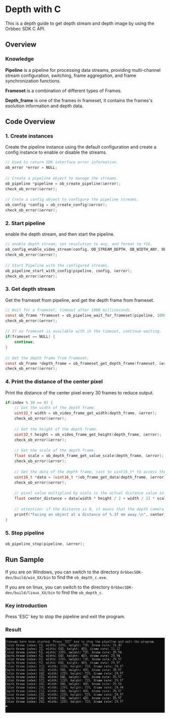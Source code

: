 # Depth with C

This is a depth guide to get depth stream and depth image by using the Orbbec SDK C API.

## Overview

### Knowledge

**Pipeline** is a pipeline for processing data streams, providing multi-channel stream configuration, switching, frame aggregation, and frame synchronization functions.

**Frameset** is a combination of different types of Frames.

**Depth_frame** is one of the frames in frameset, it contains the frames's  esolution information and depth data.

## Code Overview

### 1. Create instances

Create the pipeline instance using the default configuration and create a config instance to enable or disable the streams.

```c
// Used to return SDK interface error information.
ob_error *error = NULL;

// Create a pipeline object to manage the streams.
ob_pipeline *pipeline = ob_create_pipeline(&error);
check_ob_error(&error);

// Crete a config object to configure the pipeline streams.
ob_config *config = ob_create_config(&error);
check_ob_error(&error);
```

### 2. Start pipeline

enable the depth stream, and then start the pipeline.

```c
// enable depth stream, set resolution to any, and format to Y16.
ob_config_enable_video_stream(config, OB_STREAM_DEPTH, OB_WIDTH_ANY, OB_HEIGHT_ANY, OB_FPS_ANY, OB_FORMAT_Y16, &error);
check_ob_error(&error);

// Start Pipeline with the configured streams.
ob_pipeline_start_with_config(pipeline, config, &error);
check_ob_error(&error);
```

### 3. Get  depth stream

Get the frameset from pipeline, and get the depth frame from frameset.

```c
// Wait for a frameset, timeout after 1000 milliseconds.
const ob_frame *frameset = ob_pipeline_wait_for_frameset(pipeline, 1000, &error);
check_ob_error(&error);

// If no frameset is available with in the timeout, continue waiting.
if(frameset == NULL) {
    continue;
}

// Get the depth frame from frameset。
const ob_frame *depth_frame = ob_frameset_get_depth_frame(frameset, &error);
check_ob_error(&error);
```

### 4. Print the distance of the center pixel

Print the distance of the center pixel every 30 frames to reduce output.

```c
if(index % 30 == 0) {
    // Get the width of the depth frame.
    uint32_t width = ob_video_frame_get_width(depth_frame, &error);
    check_ob_error(&error);

    // Get the height of the depth frame.
    uint32_t height = ob_video_frame_get_height(depth_frame, &error);
    check_ob_error(&error);

    // Get the scale of the depth frame.
    float scale = ob_depth_frame_get_value_scale(depth_frame, &error);
    check_ob_error(&error);

    // Get the data of the depth frame, cast to uint16_t* to access the pixels directly for Y16 format.
    uint16_t *data = (uint16_t *)ob_frame_get_data(depth_frame, &error);
    check_ob_error(&error);

    // pixel value multiplied by scale is the actual distance value in millimeters
    float center_distance = data[width * height / 2 + width / 2] * scale;

    // attention: if the distance is 0, it means that the depth camera cannot detect the object（may be out of detection range）
    printf("Facing an object at a distance of %.3f mm away.\n", center_distance);
}
```

### 5. Stop pipeline

```c
ob_pipeline_stop(pipeline, &error);
```

## Run Sample

If you are on Windows, you can switch to the directory `OrbbecSDK-dev/build/win_XX/bin` to find the `ob_depth_c.exe`.

If you are on linux, you can switch to the directory `OrbbecSDK-dev/build/linux_XX/bin` to find the `ob_depth_c`.

### Key introduction

Press 'ESC' key to stop the pipeline and exit the program.

### Result

![Quick_Start_C](../../../docs/resource/quick_start_c.jpg)
